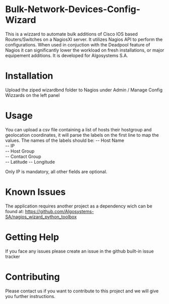# Bulk-Network-Devices-Config-Wizard
This is a wizzard to automate bulk additions of Cisco IOS based Routers/Switches on a NagiosXI server. 
It utilizes Nagios API to perform the configurations.
When used in conjuction with the Deadpool feature of Nagios it can significantly lower the workload on fresh installations, or major equipement additions.
It is developed for Algosystems S.A. 

# Installation
Upload the ziped wizardbnd folder to Nagios under Admin / Manage Config Wizzards on the left panel

# Usage
You can upload a csv file containing a list of hosts their hostgroup and geolocation coordinates, it will parse the labels on the first line to map the values.
The names of the labels should be:
-- Host Name	
-- IP	
-- Host Group	
-- Contact Group	
-- Latitude	
-- Longitude

Only IP is mandatory, all other fields are optional.

# Known Issues

The application requires another project as a dependency wich can be found at: https://github.com/Algosystems-SA/nagios_wizard_python_toolbox

# Getting Help

If you face any issues please create an issue in the github built-in issue tracker

# Contributing

Please contact us if you want to contribute to this project and we will give you further instructions. 

